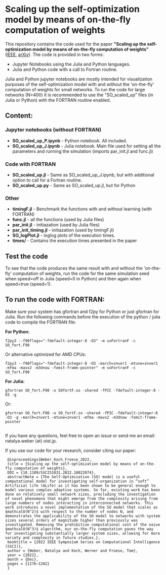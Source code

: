 # Scaling up the self-optimization model by means of on-the-fly computation of weights

This repository contains the code used for the paper <b>"Scaling up the self-optimization model by means of on-the-fly computation of weights"</b> ([IEEE](https://ieeexplore.ieee.org/document/10022074), [arXiv](https://arxiv.org/abs/2211.01698)). The code is provided in two forms:

* Jupyter Notebooks using the Julia and Python languages. 
* Julia and Python code with a call to Fortran routine.

Julia and Python jupyter notebooks are mostly intended for visualization purposes of the self-optimization model with and without the 'on-the-fly' computation of weights for small networks. To run the code for large networks (N>400) it is recommended to use the "SO_scaled_up" files (in Julia or Python) with the FORTRAN routine enabled. 

## Content:

### Jupyter notebooks (without FORTRAN)
* **SO_scaled_up_P.ipynb** - Python notebook. All included.
* **SO_scaled_up_J.ipynb** - Julia notebook. Main file used for setting all the parameters and running the simulation (imports par_init.jl and func.jl)

### Code with FORTRAN
* **SO_scaled_up.jl** - Same as SO_scaled_up_J.ipynb, but with additional option to call for a Fortran routine.
* **SO_scaled_up.py** - Same as SO_scaled_up.jl, but for Python

### Other
* **timingF.jl** - Benchmark the functions with and without learning (with FORTRAN)
* **func.jl** - all the functions (used by Julia files)
* **par_init.jl** - initiazation (used by Julia files)
* **par_init_timing.jl** - initiazation (used by timingF.jl)
* **SO_logPlot.jl** - loglog plots of the execution times.
* **times/** - Contains the execution times presented in the paper

## Test the code
To see that the code produces the same result with and without the 'on-the-fly' computation of weights, run the code for the same simulation seed when speed=off in Julia (speed=0 in Python) and then again when speed=true (speed=1).


## To run the code with FORTRAN:
Make sure your system has gfortran and f2py for Python or just gfortran for Julia. Run the following commands before the execution of the python / julia code to compile the FORTRAN file:

**For Python:**

`f2py3 --f90flags="-fdefault-integer-8 -O3" -m soFortranF -c SO_fort.F90`

Or alternative optimized for AMD CPUs:

`f2py3 --f90flags="-fdefault-integer-8 -O3 -march=znver1 -mtune=znver1 -mfma -mavx2 -m3dnow -fomit-frame-pointer" -m soFortranF -c SO_fort.F90`

**For Julia:**

`gfortran SO_fort.F90 -o SOfortF.so -shared -fPIC -fdefault-integer-8 -O3 -g`

Or:

`gfortran SO_fort.F90 -o SO_fortF.so -shared -fPIC -fdefault-integer-8 -O3 -g -march=znver1 -mtune=znver1 -mfma -mavx2 -m3dnow -fomit-frame-pointer`

## 

If you have any questions, feel free to open an issue or send me an email: natalya.weber (at) oist.jp.

If you use our code for your research, consider citing our paper:
```
 @inproceedings{Weber_Koch_Froese_2022, 
 title = {Scaling up the self-optimization model by means of on-the-fly computation of weights}, 
 DOI = {10.1109/SSCI51031.2022.10022074}, 
 abstractNote = {The Self-Optimization (SO) model is a useful computational model for investigating self-organization in “soft” Artificial life (ALife) as it has been shown to be general enough to model various complex adaptive systems. So far, existing work has been done on relatively small network sizes, precluding the investigation of novel phenomena that might emerge from the complexity arising from large numbers of nodes interacting in interconnected networks. This work introduces a novel implementation of the SO model that scales as $mathcalO(N^2)$ with respect to the number of nodes N, and demonstrates the applicability of the SO model to networks with system sizes several orders of magnitude higher than previously was investigated. Removing the prohibitive computational cost of the naive $mathcalO(N^3)$ algorithm, our on-the-fly computation paves the way for investigating substantially larger system sizes, allowing for more variety and complexity in future studies.}, 
 booktitle = {2022 IEEE Symposium Series on Computational Intelligence (SSCI)}, 
 author = {Weber, Natalya and Koch, Werner and Froese, Tom}, 
 year = {2022}, 
 month = {Dec}, 
 pages = {1276–1282} 
 }
```
